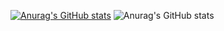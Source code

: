 [![Anurag's GitHub stats](https://github-readme-stats.vercel.app/api?username=taimast)](https://github.com/anuraghazra/github-readme-stats)
![Anurag's GitHub stats](https://github-readme-stats.vercel.app/api?username=taimast&show_icons=true&theme=radical&count_private=true)

